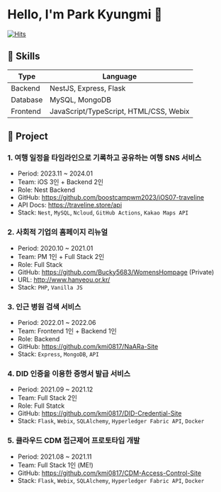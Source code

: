 # Hello, I'm Park Kyungmi 👋

[![Hits](https://hits.seeyoufarm.com/api/count/incr/badge.svg?url=https%3A%2F%2Fgithub.com%2Fkmi0817&count_bg=%239BC1F0&title_bg=%23555555&icon=pinboard.svg&icon_color=%23FFFFFF&title=hits&edge_flat=true)](https://hits.seeyoufarm.com)

## 💛 Skills

| Type     | Language                               |
| -------- | -------------------------------------- |
| Backend  | NestJS, Express, Flask                 |
| Database | MySQL, MongoDB                         |
| Frontend | JavaScript/TypeScript, HTML/CSS, Webix |

## 🩷 Project

### 1. 여행 일정을 타임라인으로 기록하고 공유하는 여행 SNS 서비스

- Period: 2023.11 ~ 2024.01
- Team: iOS 3인 + Backend 2인
- Role: Nest Backend
- GitHub: https://github.com/boostcampwm2023/iOS07-traveline
- API Docs: https://traveline.store/api
- Stack: `Nest`, `MySQL`, `Ncloud`, `GitHub Actions`, `Kakao Maps API`

### 2. 사회적 기업의 홈페이지 리뉴얼

- Period: 2020.10 ~ 2021.01
- Team: PM 1인 + Full Stack 2인
- Role: Full Stack
- GitHub: https://github.com/Bucky5683/WomensHompage (Private)
- URL: http://www.hanyeou.or.kr/
- Stack: `PHP`, `Vanilla JS`

### 3. 인근 병원 검색 서비스

- Period: 2022.01 ~ 2022.06
- Team: Frontend 1인 + Backend 1인
- Role: Backend
- GitHub: https://github.com/kmi0817/NaARa-Site
- Stack: `Express`, `MongoDB`, `API`

### 4. DID 인증을 이용한 증명서 발급 서비스

- Period: 2021.09 ~ 2021.12
- Team: Full Stack 2인
- Role: Full Statck
- GitHub: https://github.com/kmi0817/DID-Credential-Site
- Stack: `Flask`, `Webix`, `SQLAlchemy`, `Hyperledger Fabric API`, `Docker`

### 5. 클라우드 CDM 접근제어 프로토타입 개발

- Period: 2021.08 ~ 2021.11
- Team: Full Stack 1인 (ME!)
- GitHub: https://github.com/kmi0817/CDM-Access-Control-Site
- Stack: `Flask`, `Webix`, `SQLAlchemy`, `Hyperledger Fabric API`, `Docker`
